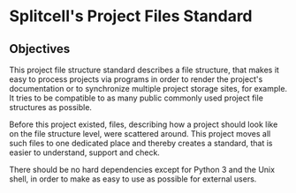 # Splitcell's Project Files Standard

## Objectives
This project file structure standard describes a file structure,
that makes it easy to process projects via programs in order to render the project's documentation or
to synchronize multiple project storage sites, for example.
It tries to be compatible to as many public commonly used project file structures as possible.

Before this project existed, files, describing how a project should look like on the file structure level,
were scattered around.
This project moves all such files to one dedicated place and
thereby creates a standard, that is easier to understand, support and check.

There should be no hard dependencies except for Python 3 and the Unix shell,
in order to make as easy to use as possible for external users. 